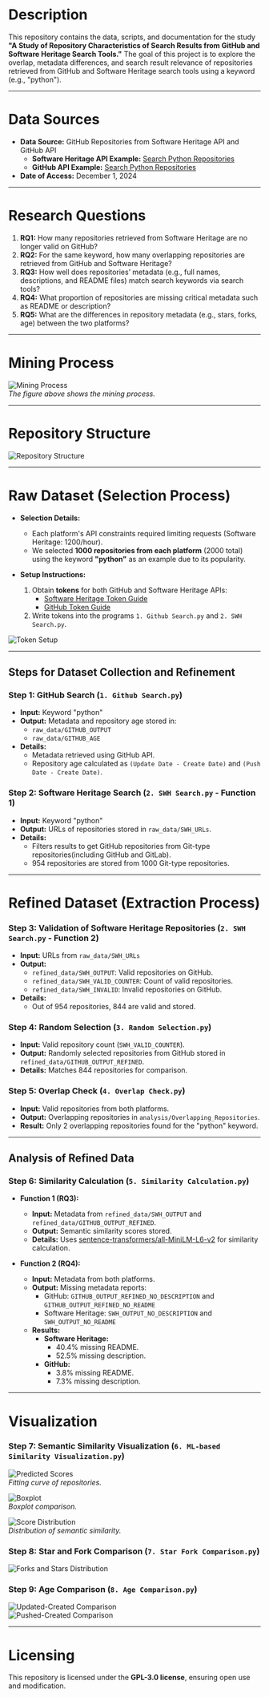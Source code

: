 # Description
This repository contains the data, scripts, and documentation for the study **"A Study of Repository Characteristics of Search Results from GitHub and Software Heritage Search Tools."** The goal of this project is to explore the overlap, metadata differences, and search result relevance of repositories retrieved from GitHub and Software Heritage search tools using a keyword (e.g., "python").

---

# Data Sources

- **Data Source:** GitHub Repositories from Software Heritage API and GitHub API  
  - **Software Heritage API Example:** [Search Python Repositories](https://archive.softwareheritage.org/api/1/origin/search/python/?limit=1000&?with_visit=1&visit_type=git)  
  - **GitHub API Example:** [Search Python Repositories](https://api.github.com/search/repositories?q=python)  
- **Date of Access:** December 1, 2024  

---

# Research Questions

1. **RQ1:** How many repositories retrieved from Software Heritage are no longer valid on GitHub?
2. **RQ2:** For the same keyword, how many overlapping repositories are retrieved from GitHub and Software Heritage?
3. **RQ3:** How well does repositories’ metadata (e.g., full names, descriptions, and README files) match search keywords via search tools?
4. **RQ4:** What proportion of repositories are missing critical metadata such as README or description?
5. **RQ5:** What are the differences in repository metadata (e.g., stars, forks, age) between the two platforms?

---

# Mining Process
![Mining Process](https://github.com/user-attachments/assets/c59923df-3ba7-4ef9-90ed-b2b498d32fc5)  
_The figure above shows the mining process._

---

# Repository Structure
![Repository Structure](https://github.com/user-attachments/assets/79b191a9-558d-4bf1-af9d-dc250a43a415)

---

# Raw Dataset (Selection Process)

- **Selection Details:**
  - Each platform's API constraints required limiting requests (Software Heritage: 1200/hour).
  - We selected **1000 repositories from each platform** (2000 total) using the keyword **"python"** as an example due to its popularity.

- **Setup Instructions:**
  1. Obtain **tokens** for both GitHub and Software Heritage APIs:
     - [Software Heritage Token Guide](https://archive.softwareheritage.org/api/#authentication)
     - [GitHub Token Guide](https://docs.github.com/en/authentication/keeping-your-account-and-data-secure/managing-your-personal-access-tokens)
  2. Write tokens into the programs `1. Github Search.py` and `2. SWH Search.py`.

![Token Setup](https://github.com/user-attachments/assets/1ee512b2-e5db-454c-97c9-4dc31002bd37)

---

## Steps for Dataset Collection and Refinement

### Step 1: GitHub Search (`1. Github Search.py`)
- **Input:** Keyword "python"  
- **Output:** Metadata and repository age stored in:
  - `raw_data/GITHUB_OUTPUT`
  - `raw_data/GITHUB_AGE`  
- **Details:**  
  - Metadata retrieved using GitHub API.
  - Repository age calculated as `(Update Date - Create Date)` and `(Push Date - Create Date)`.

### Step 2: Software Heritage Search (`2. SWH Search.py` - Function 1)
- **Input:** Keyword "python"  
- **Output:** URLs of repositories stored in `raw_data/SWH_URLs`.  
- **Details:**  
  - Filters results to get GitHub repositories from Git-type repositories(including GitHub and GitLab).  
  - 954 repositories are stored from 1000 Git-type repositories.

---

# Refined Dataset (Extraction Process)

### Step 3: Validation of Software Heritage Repositories (`2. SWH Search.py` - Function 2)
- **Input:** URLs from `raw_data/SWH_URLs`  
- **Output:**  
  - `refined_data/SWH_OUTPUT`: Valid repositories on GitHub.  
  - `refined_data/SWH_VALID_COUNTER`: Count of valid repositories.  
  - `refined_data/SWH_INVALID`: Invalid repositories on GitHub.  
- **Details:**  
  - Out of 954 repositories, 844 are valid and stored.

### Step 4: Random Selection (`3. Random Selection.py`)
- **Input:** Valid repository count (`SWH_VALID_COUNTER`).  
- **Output:** Randomly selected repositories from GitHub stored in `refined_data/GITHUB_OUTPUT_REFINED`.  
- **Details:** Matches 844 repositories for comparison.

### Step 5: Overlap Check (`4. Overlap Check.py`)
- **Input:** Valid repositories from both platforms.  
- **Output:** Overlapping repositories in `analysis/Overlapping_Repositories`.  
- **Result:** Only 2 overlapping repositories found for the "python" keyword.

---

## Analysis of Refined Data

### Step 6: Similarity Calculation (`5. Similarity Calculation.py`)
- **Function 1 (RQ3):**  
  - **Input:** Metadata from `refined_data/SWH_OUTPUT` and `refined_data/GITHUB_OUTPUT_REFINED`.  
  - **Output:** Semantic similarity scores stored.  
  - **Details:** Uses [sentence-transformers/all-MiniLM-L6-v2](https://huggingface.co/sentence-transformers/all-MiniLM-L6-v2) for similarity calculation.

- **Function 2 (RQ4):**  
  - **Input:** Metadata from both platforms.  
  - **Output:** Missing metadata reports:
    - GitHub: `GITHUB_OUTPUT_REFINED_NO_DESCRIPTION` and `GITHUB_OUTPUT_REFINED_NO_README`
    - Software Heritage: `SWH_OUTPUT_NO_DESCRIPTION` and `SWH_OUTPUT_NO_README`  
  - **Results:**  
    - **Software Heritage:**  
      - 40.4% missing README.  
      - 52.5% missing description.  
    - **GitHub:**  
      - 3.8% missing README.  
      - 7.3% missing description.

---

# Visualization

### Step 7: Semantic Similarity Visualization (`6. ML-based Similarity Visualization.py`)
![Predicted Scores](https://github.com/user-attachments/assets/9484e75f-e170-4dd0-9a5f-75cfd22aab38)  
_Fitting curve of repositories._  

![Boxplot](https://github.com/user-attachments/assets/1694e6de-7208-4488-ad62-b755b37bb094)  
_Boxplot comparison._  

![Score Distribution](https://github.com/user-attachments/assets/1983a773-5ce3-4742-818d-4c34a1fd5a78)  
_Distribution of semantic similarity._

### Step 8: Star and Fork Comparison (`7. Star Fork Comparison.py`)
![Forks and Stars Distribution](https://github.com/user-attachments/assets/0bf20001-d57e-47b3-9b4c-09293446fd6b)

### Step 9: Age Comparison (`8. Age Comparison.py`)
![Updated-Created Comparison](https://github.com/user-attachments/assets/34f5d1e9-c433-4b5e-8cc0-70c263caeb3c)  
![Pushed-Created Comparison](https://github.com/user-attachments/assets/615f0f1b-df90-45c5-8dac-d66c83d5659d)

---

# Licensing
This repository is licensed under the **GPL-3.0 license**, ensuring open use and modification.
